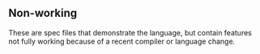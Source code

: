 ## Non-working

These are spec files that demonstrate the language, but contain features not fully working because of a recent compiler or language change.
